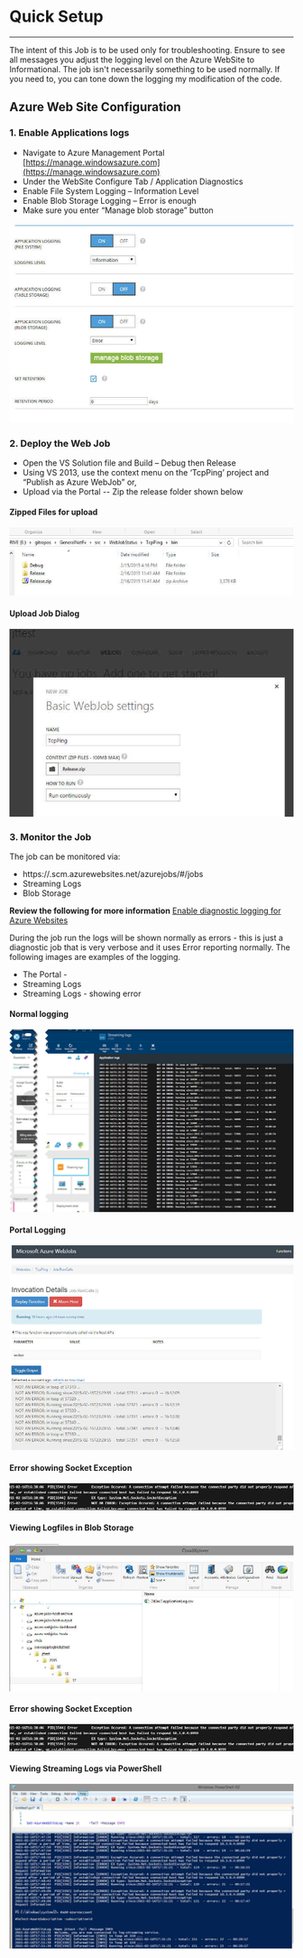 # Quick Setup #


----------

The intent of this Job is to be used only for troubleshooting. Ensure to see all messages you adjust the logging level on the Azure WebSite to Informational.  The job isn't necessarily something to be used normally.  If you need to, you can tone down the logging my modification of the code.

## Azure Web Site Configuration ##


### 1. Enable Applications logs ###
  * Navigate to Azure Management Portal [https://manage.windowsazure.com](https://manage.windowsazure.com) 
  * Under the WebSite Configure Tab / Application Diagnostics
  * Enable File System Logging – Information Level
  * Enable Blob Storage Logging – Error is enough
  * Make sure you enter “Manage blob storage” button

![](images/diagconfig.jpg?raw=true)

### 2.	Deploy the Web Job ###
  * Open the VS Solution file and Build – Debug then Release
  * Using VS 2013, use the context menu on the ‘TcpPing’ project and “Publish as Azure WebJob” or,
  * Upload via the Portal -- Zip the release folder shown below


#### Zipped Files for upload ####
![](images/zipfiles.jpg?raw=true)

#### Upload Job Dialog ####
![](images/jobupload.jpg?raw=true)



### 3.	Monitor the Job ###
The job can be monitored via:

  * https://<SITENAME>.scm.azurewebsites.net/azurejobs/#/jobs
  * Streaming Logs
  * Blob Storage


**Review the following for more information** [Enable diagnostic logging for Azure Websites](http://azure.microsoft.com/en-us/documentation/articles/web-sites-enable-diagnostic-log/) 


During the job run the logs will be shown normally as errors - this is just a diagnostic job that is very verbose and it uses Error reporting normally. The following images are examples of the logging.
  * The Portal - 
  * Streaming Logs
  * Streaming Logs - showing error
 
#### Normal logging ####
![](images/loggingnormal.jpg?raw=true)

#### Portal Logging ####
![](images/loggingportal.jpg?raw=true)


#### Error showing Socket Exception ####
![](images/logerror.jpg?raw=true)

#### Viewing Logfiles in Blob Storage ####
![](images/logfiles.jpg?raw=true)

#### Error showing Socket Exception ####
![](images/logerror.jpg?raw=true)

#### Viewing Streaming Logs via PowerShell ####
![](images/isestreaming.jpg?raw=true)
